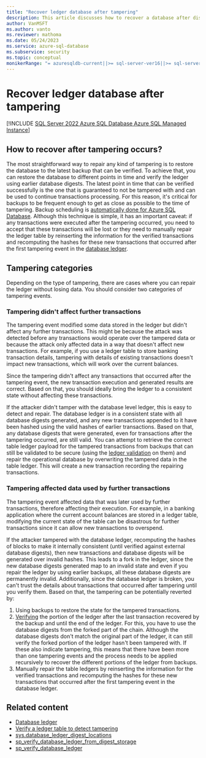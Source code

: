 ```yaml
---
title: "Recover ledger database after tampering"
description: This article discusses how to recover a database after discovering that it's been tampered with using the ledger feature.
author: VanMSFT
ms.author: vanto
ms.reviewer: mathoma
ms.date: 05/24/2023
ms.service: azure-sql-database
ms.subservice: security
ms.topic: conceptual
monikerRange: "= azuresqldb-current||>= sql-server-ver16||>= sql-server-linux-ver16||=azuresqldb-mi-current"
---
```


# Recover ledger database after tampering

[!INCLUDE [SQL Server 2022 Azure SQL Database Azure SQL Managed Instance](../../../includes/applies-to-version/sqlserver2022-asdb-asmi.md)]

## How to recover after tampering occurs?

The most straightforward way to repair any kind of tampering is to restore the database to the latest backup that can be verified. To achieve that, you can restore the database to different points in time and verify the ledger using earlier database digests. The latest point in time that can be verified successfully is the one that is guaranteed to not be tampered with and can be used to continue transactions processing. For this reason, it's critical for backups to be frequent enough to get as close as possible to the time of tampering. Backup scheduling is [automatically done for Azure SQL Database](/azure/azure-sql/database/automated-backups-overview). Although this technique is simple, it has an important caveat: if any transactions were executed after the tampering occurred, you need to accept that these transactions will be lost or they need to manually repair the ledger table by reinserting the information for the verified transactions and recomputing the hashes for these new transactions that occurred after the first tampering event in the [database ledger](ledger-database-ledger.md).

## Tampering categories

Depending on the type of tampering, there are cases where you can repair the ledger without losing data. You should consider two categories of tampering events.

### Tampering didn't affect further transactions

The tampering event modified some data stored in the ledger but didn't affect any further transactions. This might be because the attack was detected before any transactions would operate over the tampered data or because the attack only affected data in a way that doesn't affect new transactions. For example, if you use a ledger table to store banking transaction details, tampering with details of existing transactions doesn't impact new transactions, which will work over the current balances.

Since the tampering didn't affect any transactions that occurred after the tampering event, the new transaction execution and generated results are correct. Based on that, you should ideally bring the ledger to a consistent state without affecting these transactions.

If the attacker didn't tamper with the database level ledger, this is easy to detect and repair. The database ledger is in a consistent state with all database digests generated, and any new transactions appended to it have been hashed using the valid hashes of earlier transactions. Based on that, any database digests that were generated, even for transactions after the tampering occurred, are still valid. You can attempt to retrieve the correct table ledger payload for the tampered transactions from backups that can still be validated to be secure (using the [ledger validation](ledger-verify-database.md) on them) and repair the operational database by overwriting the tampered data in the table ledger. This will create a new transaction recording the repairing transactions.

### Tampering affected data used by further transactions

The tampering event affected data that was later used by further transactions, therefore affecting their execution. For example, in a banking application where the current account balances are stored in a ledger table, modifying the current state of the table can be disastrous for further transactions since it can allow new transactions to overspend.

If the attacker tampered with the database ledger, recomputing the hashes of blocks to make it internally consistent (until verified against external database digests), then new transactions and database digests will be generated over invalid hashes. This leads to a fork in the ledger, since the new database digests generated map to an invalid state and even if you repair the ledger by using earlier backups, all these database digests are permanently invalid. Additionally, since the database ledger is broken, you can't trust the details about transactions that occurred after tampering until you verify them. Based on that, the tampering can be potentially reverted by:

1. Using backups to restore the state for the tampered transactions.
1. [Verifying](ledger-verify-database.md) the portion of the ledger after the last transaction recovered by the backup and until the end of the ledger. For this, you have to use the database digests from the forked part of the chain. Although the database digests don't match the original part of the ledger, it can still verify the forked portion of the ledger hasn't been tampered with. If these also indicate tampering, this means that there have been more than one tampering events and the process needs to be applied recursively to recover the different portions of the ledger from backups.
1. Manually repair the table ledgers by reinserting the information for the verified transactions and recomputing the hashes for these new transactions that occurred after the first tampering event in the database ledger.

## Related content

- [Database ledger](ledger-database-ledger.md)
- [Verify a ledger table to detect tampering](ledger-verify-database.md)
- [sys.database_ledger_digest_locations](../../system-catalog-views/sys-database-ledger-digest-locations-transact-sql.md)
- [sp_verify_database_ledger_from_digest_storage](../../system-stored-procedures/sys-sp-verify-database-ledger-from-digest-storage-transact-sql.md)
- [sp_verify_database_ledger](../../system-stored-procedures/sys-sp-verify-database-ledger-transact-sql.md)
